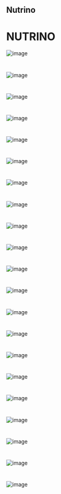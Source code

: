 ## Nutrino
# NUTRINO
![image](https://user-images.githubusercontent.com/54737753/124263271-a9f1e100-db50-11eb-8faa-daf105e3bddc.png)
#
![image](https://user-images.githubusercontent.com/54737753/124263788-5338d700-db51-11eb-937b-1ff4b8f885d6.png)
#
![image](https://user-images.githubusercontent.com/54737753/124263811-5d5ad580-db51-11eb-9c67-3dfe76cc1dcd.png)
#
![image](https://user-images.githubusercontent.com/54737753/124263884-75325980-db51-11eb-913a-05f9d7a8d7e2.png)
#
![image](https://user-images.githubusercontent.com/54737753/124263993-97c47280-db51-11eb-8f84-d8d5d8400106.png)
#
![image](https://user-images.githubusercontent.com/54737753/124264063-a9a61580-db51-11eb-9caf-83a07cc6bd0d.png)
#
![image](https://user-images.githubusercontent.com/54737753/124264164-c3dff380-db51-11eb-97ec-42f9c9185d35.png)
#
![image](https://user-images.githubusercontent.com/54737753/124264239-dc500e00-db51-11eb-9d4d-eb5fc2b417f3.png)
#
![image](https://user-images.githubusercontent.com/54737753/124264482-276a2100-db52-11eb-8e83-5f784ed815f5.png)
#
![image](https://user-images.githubusercontent.com/54737753/124264662-64ceae80-db52-11eb-9efd-597bc3bcb9d1.png)
#
![image](https://user-images.githubusercontent.com/54737753/124264774-8c257b80-db52-11eb-828b-7454f0a85b38.png)
#
![image](https://user-images.githubusercontent.com/54737753/124264859-a19aa580-db52-11eb-962c-e3ca7f5ad341.png)
#
![image](https://user-images.githubusercontent.com/54737753/124264975-c5f68200-db52-11eb-9feb-640e63163f7a.png)
#
![image](https://user-images.githubusercontent.com/54737753/124265054-db6bac00-db52-11eb-9e14-3dde923b3b0e.png)
#
![image](https://user-images.githubusercontent.com/54737753/124265217-0bb34a80-db53-11eb-9854-401c3d2076a7.png)
#
![image](https://user-images.githubusercontent.com/54737753/124265388-3bfae900-db53-11eb-9122-f701996223de.png)
#
![image](https://user-images.githubusercontent.com/54737753/124265573-7bc1d080-db53-11eb-8df9-6b10636abbdb.png)
#
![image](https://user-images.githubusercontent.com/54737753/124265624-8e3c0a00-db53-11eb-8683-879b82faa796.png)
#
![image](https://user-images.githubusercontent.com/54737753/124265672-a9a71500-db53-11eb-8829-85df5617c5bf.png)
#
![image](https://user-images.githubusercontent.com/54737753/124265700-b7f53100-db53-11eb-8445-8f199a8c70aa.png)
#
![image](https://user-images.githubusercontent.com/54737753/124265753-ccd1c480-db53-11eb-8972-2cb3375827c3.png)

